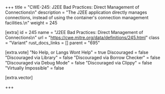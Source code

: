 +++
title = "CWE-245: J2EE Bad Practices: Direct Management of Connections\n"
description = "The J2EE application directly manages connections, instead of using the container's connection management facilities.\n"
weight = 245

[extra]
id = 245
name = "J2EE Bad Practices: Direct Management of Connections\n"
url = "https://cwe.mitre.org/data/definitions/245.html"
class = "Variant"
rust_docs_links = []
parent = "695"

[extra.vote]
"No Help, or Langs Wont Help" = true
Discouraged = false
"Discouraged via Library" = false
"Discouraged via Borrow Checker" = false
"Discouraged via Debug Mode" = false
"Discouraged via Clippy" = false
"Virtually Impossible" = false

[extra.vector]

+++